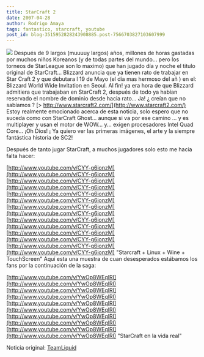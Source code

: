 ```yaml
---
title: StarCraft 2
date: 2007-04-28
author: Rodrigo Amaya
tags: fantastico, starcraft, youtube
post_id: blog-3515952828243908885.post-7566703827103607999
---
```


[![](http://bp0.blogger.com/_ayvorITawE4/RjOaqEK33nI/AAAAAAAAAUg/6lY0Aa1gqow/s400/StarcraftBox.jpg)](http://bp0.blogger.com/_ayvorITawE4/RjOaqEK33nI/AAAAAAAAAUg/6lY0Aa1gqow/s1600-h/StarcraftBox.jpg) Después de 9 largos
(muuuuy largos) años, millones de horas gastadas por muchos niños Koreanos (y de todas partes del mundo... pero los torneos de StarLeague son lo maximo) que han jugado día y noche el titulo original de StarCraft... Blizzard anuncia que ya tienen rato de trabajar en Star Craft 2 y que debutara l 19 de Mayo (el día mas hermoso del añ ) en el: Blizzard World Wide Invitation en Seoul. Al fin! ya era hora de que Blizzard admitiera que trabajaban en StarCraft 2, después de todo ya habían reservado el nombre de dominio desde hacia rato... Ja! ¿ creían que no sabíamos ?
[> http://www.starcraft2.com/](http://www.starcraft2.com/) Estoy
realmente emocionado acerca de esta noticia, solo espero que no suceda como con StarCraft Ghost... aunque si va por ese camino ... y es multiplayer y usan el motor de WOW... y... exigen procesadores Intel Quad Core... ¡Oh Dios! ¡ Ya quiero ver las primeras imágenes, el arte y la siempre fantástica historia de SC2!

Después de tanto jugar StarCraft, a muchos jugadores solo esto me hacia falta hacer:

[http://www.youtube.com/v/CYY-g6ionzM](http://www.youtube.com/v/CYY-g6ionzM) [http://www.youtube.com/v/CYY-g6ionzM](http://www.youtube.com/v/CYY-g6ionzM) [http://www.youtube.com/v/CYY-g6ionzM](http://www.youtube.com/v/CYY-g6ionzM) [http://www.youtube.com/v/CYY-g6ionzM](http://www.youtube.com/v/CYY-g6ionzM) [http://www.youtube.com/v/CYY-g6ionzM](http://www.youtube.com/v/CYY-g6ionzM) [http://www.youtube.com/v/CYY-g6ionzM](http://www.youtube.com/v/CYY-g6ionzM) [http://www.youtube.com/v/CYY-g6ionzM](http://www.youtube.com/v/CYY-g6ionzM)
"Starcraft + Linux + Wine +
TouchScreen" Aquí esta una muestra de cuan desesperados estábamos los fans por la continuación de la saga:

[http://www.youtube.com/v/YwOp8WEqlRI](http://www.youtube.com/v/YwOp8WEqlRI) [http://www.youtube.com/v/YwOp8WEqlRI](http://www.youtube.com/v/YwOp8WEqlRI) [http://www.youtube.com/v/YwOp8WEqlRI](http://www.youtube.com/v/YwOp8WEqlRI) [http://www.youtube.com/v/YwOp8WEqlRI](http://www.youtube.com/v/YwOp8WEqlRI) [http://www.youtube.com/v/YwOp8WEqlRI](http://www.youtube.com/v/YwOp8WEqlRI)
"StarCraft en la vida
real"

Noticia original: [TeamLiquid](http://teamliquid.net/forum/viewmessage.php?topic_id=52433)